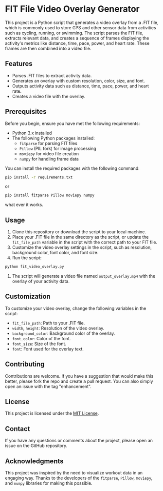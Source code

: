 # FIT File Video Overlay Generator

This project is a Python script that generates a video overlay from a .FIT file, which is commonly used to store GPS and other sensor data from activities such as cycling, running, or swimming. The script parses the FIT file, extracts relevant data, and creates a sequence of frames displaying the activity's metrics like distance, time, pace, power, and heart rate. These frames are then combined into a video file.

## Features

- Parses .FIT files to extract activity data.
- Generates an overlay with custom resolution, color, size, and font.
- Outputs activity data such as distance, time, pace, power, and heart rate.
- Creates a video file with the overlay.

## Prerequisites

Before you begin, ensure you have met the following requirements:

- Python 3.x installed
- The following Python packages installed:
    - `fitparse` for parsing FIT files
    - `Pillow` (PIL fork) for image processing
    - `moviepy` for video file creation
    - `numpy` for handling frame data

You can install the required packages with the following command:

```bash
pip install -r requirements.txt
```

or

```bash
pip install fitparse Pillow moviepy numpy
```

what ever it works.

## Usage

1. Clone this repository or download the script to your local machine.
2. Place your .FIT file in the same directory as the script, or update the `fit_file_path` variable in the script with the correct path to your FIT file.
3. Customize the video overlay settings in the script, such as resolution, background color, font color, and font size.
4. Run the script: 

```bash
python fit_video_overlay.py
```

1. The script will generate a video file named `output_overlay.mp4` with the overlay of your activity data.

## Customization

To customize your video overlay, change the following variables in the script:

- `fit_file_path`: Path to your .FIT file.
- `width`, `height`: Resolution of the video overlay.
- `background_color`: Background color of the overlay.
- `font_color`: Color of the font.
- `font_size`: Size of the font.
- `font`: Font used for the overlay text.

## Contributing

Contributions are welcome. If you have a suggestion that would make this better, please fork the repo and create a pull request. You can also simply open an issue with the tag "enhancement".

## License

This project is licensed under the [MIT License](notion://www.notion.so/haozheli/LICENSE).

## Contact

If you have any questions or comments about the project, please open an issue on the GitHub repository.

## Acknowledgments

This project was inspired by the need to visualize workout data in an engaging way. Thanks to the developers of the `fitparse`, `Pillow`, `moviepy`, and `numpy` libraries for making this possible.